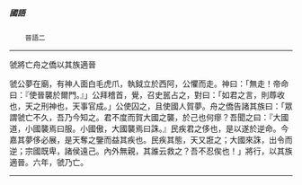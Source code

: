 

##### 國語
　　`晉語二`

* * *

虢將亡舟之僑以其族適晉

虢公夢在廟，有神人面白毛虎爪，執鉞立於西阿，公懼而走。神曰：「無走！帝命曰：『使晉襲於爾門。』」公拜稽首，覺，召史嚚占之，對曰：「如君之言，則蓐收也，天之刑神也，天事官成。」公使囚之，且使國人賀夢。舟之僑告諸其族曰：「眾謂虢亡不久，吾乃今知之。君不度而賀大國之襲，於己也何瘳？吾聞之曰：『大國道，小國襲焉曰服。小國傲，大國襲焉曰誅。』民疾君之侈也，是以遂於逆命。今嘉其夢侈必展，是天奪之鑒而益其疾也。民疾其態，天又誑之；大國來誅，出令而逆；宗國既卑，諸侯遠己。內外無親，其誰云救之？吾不忍俟也！」將行，以其族適晉。六年，虢乃亡。

* * *

